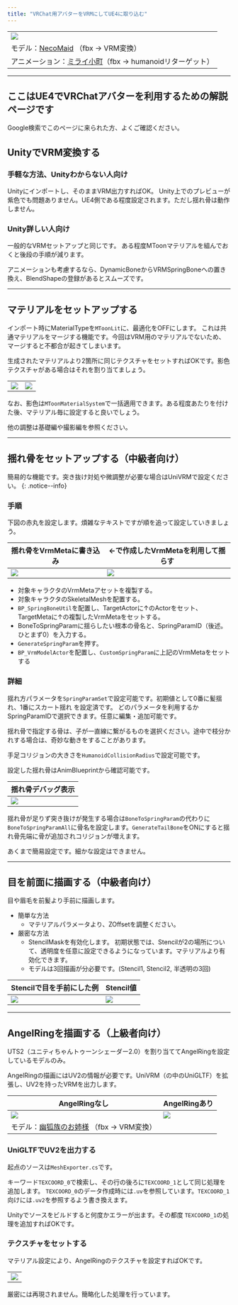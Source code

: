 ```yaml
---
title: "VRChat用アバターをVRMにしてUE4に取り込む"
---
```


||
|-|
|[![](./assets/images/small/04a_top.png)](../assets/images/04a_top.png)|
|モデル：[NecoMaid](https://booth.pm/ja/items/1843586) （fbx -> VRM変換）|
|アニメーション：[ミライ小町](https://www.bandainamcostudios.com/works/miraikomachi/dlcguideline.html)（fbx -> humanoidリターゲット）|

----

## ここはUE4でVRChatアバターを利用するための解説ページです
Google検索でこのページに来られた方、よくご確認ください。

## UnityでVRM変換する

### 手軽な方法、Unityわからない人向け
Unityにインポートし、そのままVRM出力すればOK。
Unity上でのプレビューが紫色でも問題ありません。UE4側である程度設定されます。ただし揺れ骨は動作しません。

### Unity詳しい人向け

一般的なVRMセットアップと同じです。
ある程度MToonマテリアルを組んでおくと後段の手順が減ります。

アニメーションも考慮するなら、DynamicBoneからVRMSpringBoneへの置き換え、BlendShapeの登録があるとスムーズです。

----
## マテリアルをセットアップする

インポート時にMaterialTypeを`MToonLit`に、最適化をOFFにします。
これは共通マテリアルをマージする機能です。今回はVRM用のマテリアルでないため、マージすると不都合が起きてしまいます。

生成されたマテリアルより2箇所に同じテクスチャをセットすればOKです。影色テクスチャがある場合はそれを割り当てましょう。

|||
|-|-|
|[![](./assets/images/small/04a_merge.png)](../assets/images/04a_merge.png)|[![](./assets/images/small/04a_tex.png)](../assets/images/04a_tex.png)|


なお、影色は`MToonMaterialSystem`で一括適用できます。ある程度あたりを付けた後、マテリアル毎に設定すると良いでしょう。

他の調整は基礎編や撮影編を参照ください。

----
## 揺れ骨をセットアップする（中級者向け）

簡易的な機能です。突き抜け対処や微調整が必要な場合はUniVRMで設定ください。
{: .notice--info}

### 手順

下図の赤丸を設定します。煩雑なテキストですが順を追って設定していきましょう。

|揺れ骨をVrmMetaに書き込み|←で作成したVrmMetaを利用して揺らす|
|-|-|
|[![](./assets/images/small/04a_spr1.png)](../assets/images/04a_spr1.png)|[![](./assets/images/small/04a_spr2.png)](../assets/images/04a_spr2.png)|


- 対象キャラクタのVrmMetaアセットを複製する。
- 対象キャラクタのSkeletalMeshを配置する。
- `BP_SpringBoneUtil`を配置し、TargetActorに↑のActorをセット、TargetMetaに↑の複製したVrmMetaをセットする。
- BoneToSpringParamに揺らしたい根本の骨名と、SpringParamID（後述。ひとまず0）を入力する。
- `GenerateSpringParam`を押す。
- `BP_VrmModelActor`を配置し、`CustomSpringParam`に上記のVrmMetaをセットする

### 詳細

揺れ方パラメータを`SpringParamSet`で設定可能です。初期値として0番に髪揺れ、1番にスカート揺れ を設定済です。
どのパラメータを利用するかSpringParamIDで選択できます。任意に編集・追加可能です。

揺れ骨で指定する骨は、子が一直線に繋がるものを選択ください。途中で枝分かれする場合は、奇妙な動きをすることがあります。

手足コリジョンの大きさを`HumanoidCollisionRadius`で設定可能です。

設定した揺れ骨はAnimBlueprintから確認可能です。

|揺れ骨デバッグ表示|
|-|
|[![](./assets/images/small/04a_spr3.png)](../assets/images/04a_spr3.png)|

揺れ骨が足りず突き抜けが発生する場合は`BoneToSpringParam`の代わりに`BoneToSpringParamAll`に骨名を設定します。`GenerateTailBone`をONにすると揺れ骨先端に骨が追加されコリジョンが増えます。

あくまで簡易設定です。細かな設定はできません。

----
## 目を前面に描画する（中級者向け）

目や眉毛を前髪より手前に描画します。

 - 簡単な方法
   - マテリアルパラメータより、ZOffsetを調整ください。
 - 厳密な方法
   - StencilMaskを有効化します。
   初期状態では、Stencilが2の場所について、透明度を任意に設定できるようになっています。マテリアルより有効化できます。
   - モデルは3回描画が分必要です。(Stencil1, Stencil2, 半透明の3回)



|Stencilで目を手前にした例|Stencil値|
|-|-|
|[![](./assets/images/small/04a_mask1.png)](../assets/images/04a_mask1.png)|[![](./assets/images/small/04a_mask2.png)](../assets/images/04a_mask2.png)|

----

## AngelRingを描画する（上級者向け）

UTS2（ユニティちゃんトゥーンシェーダー2.0）を割り当ててAngelRingを設定しているモデルのみ。

AngelRingの描画にはUV2の情報が必要です。UniVRM（の中のUniGLTF）を拡張し、UV2を持ったVRMを出力します。

|AngelRingなし|AngelRingあり|
|-|-|
|[![](./assets/images/small/04a_angel2.png)](../assets/images/04a_angel2.png)|[![](./assets/images/small/04a_angel3.png)](../assets/images/04a_angel3.png)|
|モデル：[幽狐族のお姉様](https://booth.pm/ja/items/1484117) （fbx -> VRM変換）|


### UniGLTFでUV2を出力する

起点のソースは`MeshExporter.cs`です。

キーワード`TEXCOORD_0`で検索し、その行の後ろに`TEXCOORD_1`として同じ処理を追加します。
`TEXCOORD_0`のデータ作成時には`.uv`を参照しています。`TEXCOORD_1`向けには`.uv2`を参照するよう書き換えます。

Unityでソースをビルドすると何度かエラーが出ます。その都度 `TEXCOORD_1`の処理を追加すればOKです。

### テクスチャをセットする

マテリアル設定により、AngelRingのテクスチャを設定すればOKです。

||
|-|
|[![](./assets/images/small/04a_angel1.png)](../assets/images/04a_angel1.png)|

厳密には再現されません。簡略化した処理を行っています。
